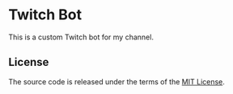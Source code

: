 # Twitch Bot

This is a custom Twitch bot for my channel.

## License

The source code is released under the terms of the [MIT License](https://github.com/stevotvr/twitchbot/blob/master/LICENSE.txt).
